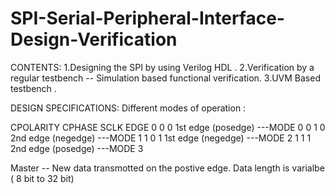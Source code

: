 # SPI-Serial-Peripheral-Interface-Design-Verification
CONTENTS:
1.Designing the SPI by using Verilog HDL .
2.Verification by a regular testbench -- Simulation based functional verification.
3.UVM Based testbench .

DESIGN SPECIFICATIONS:
Different modes of operation :

CPOLARITY  CPHASE    SCLK   EDGE
0          0          0      1st edge (posedge) ---MODE 0
0          1          0      2nd edge (negedge) ---MODE 1
1          0          1      1st edge (negedge) ---MODE 2
1          1          1      2nd edge (posedge) ---MODE 3

Master -- New data transmotted on the postive edge.
          Data length is varialbe ( 8 bit to 32 bit) 
